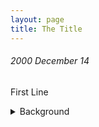 ```yaml
---
layout: page
title: The Title
---
```


###### 2000 December 14<br>
First Line<br>

<details>
  <summary>Background</summary>

</details>

